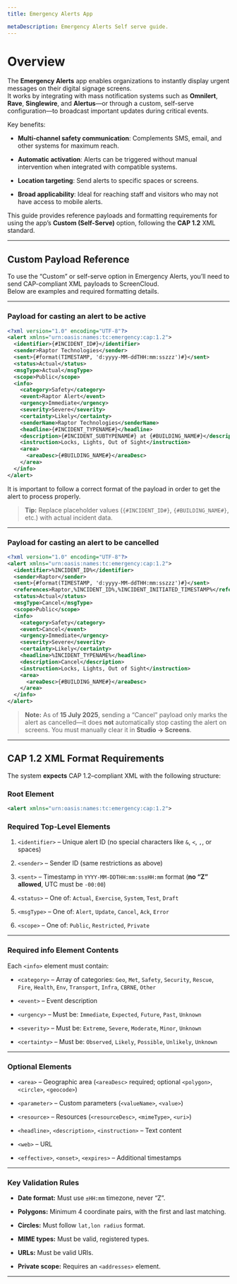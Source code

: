 ```yaml
---
title: Emergency Alerts App

metaDescription: Emergency Alerts Self serve guide.
---
```


# Overview

The **Emergency Alerts** app enables organizations to instantly display urgent messages on their digital signage screens.  
It works by integrating with mass notification systems such as **Omnilert**, **Rave**, **Singlewire**, and **Alertus**—or through a custom, self-serve configuration—to broadcast important updates during critical events.

Key benefits:

- **Multi-channel safety communication**: Complements SMS, email, and other systems for maximum reach.

- **Automatic activation**: Alerts can be triggered without manual intervention when integrated with compatible systems.

- **Location targeting**: Send alerts to specific spaces or screens.

- **Broad applicability**: Ideal for reaching staff and visitors who may not have access to mobile alerts.

This guide provides reference payloads and formatting requirements for using the app’s **Custom (Self-Serve)** option, following the **CAP 1.2** XML standard.

---

## Custom Payload Reference

To use the “Custom” or self-serve option in Emergency Alerts, you’ll need to send CAP-compliant XML payloads to ScreenCloud.  
Below are examples and required formatting details.

---

### Payload for casting an alert to be active

```xml
<?xml version="1.0" encoding="UTF-8"?>
<alert xmlns="urn:oasis:names:tc:emergency:cap:1.2">
  <identifier>{#INCIDENT_ID#}</identifier>
  <sender>Raptor Technologies</sender>
  <sent>{#format(TIMESTAMP, 'd:yyyy-MM-ddTHH:mm:sszzz')#}</sent>
  <status>Actual</status>
  <msgType>Actual</msgType>
  <scope>Public</scope>
  <info>
    <category>Safety</category>
    <event>Raptor Alert</event>
    <urgency>Immediate</urgency>
    <severity>Severe</severity>
    <certainty>Likely</certainty>
    <senderName>Raptor Technologies</senderName>
    <headline>{#INCIDENT_TYPENAME#}</headline>
    <description>{#INCIDENT_SUBTYPENAME#} at {#BUILDING_NAME#}</description>
    <instruction>Locks, Lights, Out of Sight</instruction>
    <area>
      <areaDesc>{#BUILDING_NAME#}</areaDesc>
    </area>
  </info>
</alert>
```

It is important to follow a correct format of the payload in order to get the alert to process properly.

> **Tip:** Replace placeholder values (`{#INCIDENT_ID#}`, `{#BUILDING_NAME#}`, etc.) with actual incident data.

---

### Payload for casting an alert to be cancelled

```xml
<?xml version="1.0" encoding="UTF-8"?>
<alert xmlns="urn:oasis:names:tc:emergency:cap:1.2">
  <identifier>%INCIDENT_ID%</identifier>
  <sender>Raptor</sender>
  <sent>{#format(TIMESTAMP, 'd:yyyy-MM-ddTHH:mm:sszzz')#}</sent>
  <references>Raptor,%INCIDENT_ID%,%INCIDENT_INITIATED_TIMESTAMP%</references>
  <status>Actual</status>
  <msgType>Cancel</msgType>
  <scope>Public</scope>
  <info>
    <category>Safety</category>
    <event>Cancel</event>
    <urgency>Immediate</urgency>
    <severity>Severe</severity>
    <certainty>Likely</certainty>
    <headline>%INCIDENT_TYPENAME%</headline>
    <description>Cancel</description>
    <instruction>Locks, Lights, Out of Sight</instruction>
    <area>
      <areaDesc>{#BUILDING_NAME#}</areaDesc>
    </area>
  </info>
</alert>
```

> **Note:** As of **15 July 2025**, sending a “Cancel” payload only marks the alert as cancelled—it does **not** automatically stop casting the alert on screens. You must manually clear it in **Studio → Screens**.

---

## CAP 1.2 XML Format Requirements

The system **expects** CAP 1.2–compliant XML with the following structure:

### Root Element

```xml
<alert xmlns="urn:oasis:names:tc:emergency:cap:1.2">
```

### Required Top-Level Elements

1.  `<identifier>` – Unique alert ID (no special characters like `&`, `<`, `,`, or spaces)

2.  `<sender>` – Sender ID (same restrictions as above)

3.  `<sent>` – Timestamp in `YYYY-MM-DDTHH:mm:ss±HH:mm` format (**no “Z” allowed**, UTC must be `-00:00`)

4.  `<status>` – One of: `Actual`, `Exercise`, `System`, `Test`, `Draft`

5.  `<msgType>` – One of: `Alert`, `Update`, `Cancel`, `Ack`, `Error`

6.  `<scope>` – One of: `Public`, `Restricted`, `Private`

---

### Required info Element Contents

Each `<info>` element must contain:

- `<category>` – Array of categories: `Geo`, `Met`, `Safety`, `Security`, `Rescue`, `Fire`, `Health`, `Env`, `Transport`, `Infra`, `CBRNE`, `Other`

- `<event>` – Event description

- `<urgency>` – Must be: `Immediate`, `Expected`, `Future`, `Past`, `Unknown`

- `<severity>` – Must be: `Extreme`, `Severe`, `Moderate`, `Minor`, `Unknown`

- `<certainty>` – Must be: `Observed`, `Likely`, `Possible`, `Unlikely`, `Unknown`

---

### Optional Elements

- `<area>` – Geographic area (`<areaDesc>` required; optional `<polygon>`, `<circle>`, `<geocode>`)

- `<parameter>` – Custom parameters (`<valueName>`, `<value>`)

- `<resource>` – Resources (`<resourceDesc>`, `<mimeType>`, `<uri>`)

- `<headline>`, `<description>`, `<instruction>` – Text content

- `<web>` – URL

- `<effective>`, `<onset>`, `<expires>` – Additional timestamps

---

### Key Validation Rules

- **Date format:** Must use `±HH:mm` timezone, never “Z”.

- **Polygons:** Minimum 4 coordinate pairs, with the first and last matching.

- **Circles:** Must follow `lat,lon radius` format.

- **MIME types:** Must be valid, registered types.

- **URLs:** Must be valid URIs.

- **Private scope:** Requires an `<addresses>` element.

---
